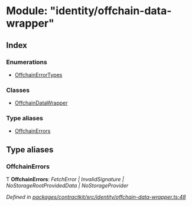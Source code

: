 # Module: "identity/offchain-data-wrapper"

## Index

### Enumerations

* [OffchainErrorTypes](../enums/_identity_offchain_data_wrapper_.offchainerrortypes.md)

### Classes

* [OffchainDataWrapper](../classes/_identity_offchain_data_wrapper_.offchaindatawrapper.md)

### Type aliases

* [OffchainErrors](_identity_offchain_data_wrapper_.md#offchainerrors)

## Type aliases

###  OffchainErrors

Ƭ **OffchainErrors**: *FetchError | InvalidSignature | NoStorageRootProvidedData | NoStorageProvider*

*Defined in [packages/contractkit/src/identity/offchain-data-wrapper.ts:48](https://github.com/celo-org/celo-monorepo/blob/master/packages/contractkit/src/identity/offchain-data-wrapper.ts#L48)*

